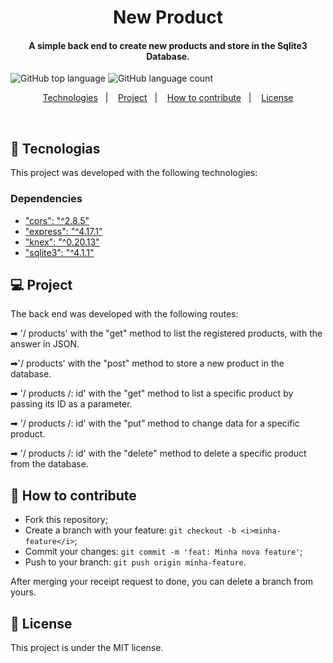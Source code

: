 <h1 align="center">
New Product
</h1>

<h4 align="center">
  A simple back end to create new products and store in the Sqlite3 Database.
</h4>

![GitHub top language](https://img.shields.io/github/languages/top/vop1234/NewProduct)  ![GitHub language count](https://img.shields.io/github/languages/count/vop1234/NewProduct)

<p align="center">
  <a href="#rocket-technologies">Technologies</a>&nbsp;&nbsp;&nbsp;|&nbsp;&nbsp;&nbsp;
  <a href="#-project">Project</a>&nbsp;&nbsp;&nbsp;|&nbsp;&nbsp;&nbsp;
  <a href="#-how-to-contribute">How to contribute</a>&nbsp;&nbsp;&nbsp;|&nbsp;&nbsp;&nbsp;
  <a href="#memo-licença">License</a>
</p>

<br>

## :rocket: Tecnologias

This project was developed with the following technologies:
### [](https://github.com/vop1234/NewProduct) Dependencies
- ["cors": "^2.8.5"](https://developer.mozilla.org/pt-BR/docs/Web/HTTP/Controle_Acesso_CORS)
- ["express": "^4.17.1"](https://expressjs.com/)
- ["knex": "^0.20.13"](http://knexjs.org/)
- ["sqlite3": "^4.1.1"](https://www.sqlite.org/index.html)
 

## :computer: Project
The back end was developed with the following routes:

<p> ➡ '/ products' with the "get" method to list the registered products, with the answer in JSON. </p>
<p> ➡'/ products' with the "post" method to store a new product in the database.</p>
<p> ➡ '/ products /: id' with the "get" method to list a specific product by passing its ID as a parameter.</p>
<p> ➡ '/ products /: id' with the "put" method to change data for a specific product.</p>
<p> ➡ '/ products /: id' with the "delete" method to delete a specific product from the database.</p>

## 🤔 How to contribute
- Fork this repository;
- Create a branch with your feature: `git checkout -b <i>minha-feature</i>`;
- Commit your changes: `git commit -m 'feat: Minha nova feature'`;
- Push to your branch: `git push origin minha-feature`.

After merging your receipt request to done, you can delete a branch from yours.

## :memo: License

This project is under the MIT license.




